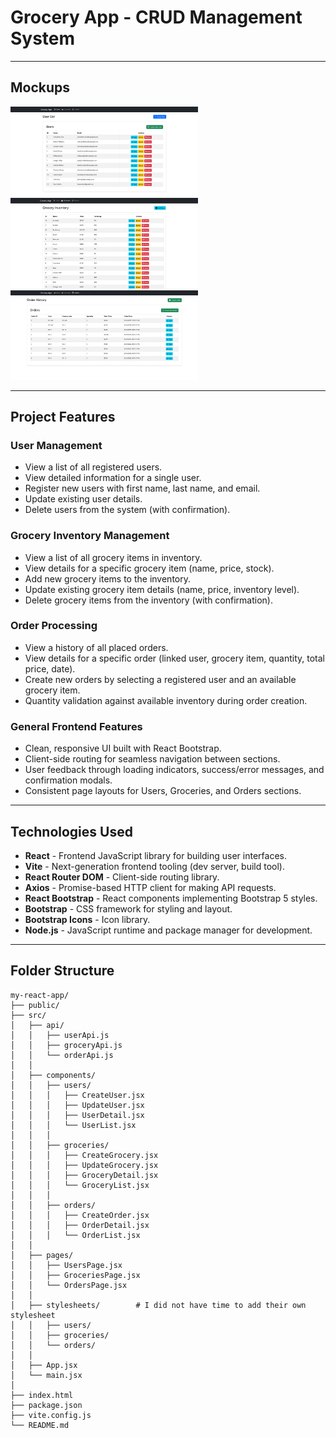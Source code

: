 # Grocery App - CRUD Management System

---

## Mockups

<img src="/public/UsersPage.png" width="300">
<img src="/public/GroceryPage.png" width="300">
<img src="/public/OrdersPage.png" width="300">

---

## Project Features

### User Management
-   View a list of all registered users.
-   View detailed information for a single user.
-   Register new users with first name, last name, and email.
-   Update existing user details.
-   Delete users from the system (with confirmation).

### Grocery Inventory Management
-   View a list of all grocery items in inventory.
-   View details for a specific grocery item (name, price, stock).
-   Add new grocery items to the inventory.
-   Update existing grocery item details (name, price, inventory level).
-   Delete grocery items from the inventory (with confirmation).

### Order Processing
-   View a history of all placed orders.
-   View details for a specific order (linked user, grocery item, quantity, total price, date).
-   Create new orders by selecting a registered user and an available grocery item.
-   Quantity validation against available inventory during order creation.

### General Frontend Features
-   Clean, responsive UI built with React Bootstrap.
-   Client-side routing for seamless navigation between sections.
-   User feedback through loading indicators, success/error messages, and confirmation modals.
-   Consistent page layouts for Users, Groceries, and Orders sections.

---

## Technologies Used

-   **React** - Frontend JavaScript library for building user interfaces.
-   **Vite** - Next-generation frontend tooling (dev server, build tool).
-   **React Router DOM** - Client-side routing library.
-   **Axios** - Promise-based HTTP client for making API requests.
-   **React Bootstrap** - React components implementing Bootstrap 5 styles.
-   **Bootstrap** - CSS framework for styling and layout.
-   **Bootstrap Icons** - Icon library.
-   **Node.js** - JavaScript runtime and package manager for development.

---

## Folder Structure

```plaintext
my-react-app/
├── public/
├── src/
│   ├── api/                
│   │   ├── userApi.js
│   │   ├── groceryApi.js
│   │   └── orderApi.js
│   │
│   ├── components/         
│   │   ├── users/
│   │   │   ├── CreateUser.jsx
│   │   │   ├── UpdateUser.jsx
│   │   │   ├── UserDetail.jsx
│   │   │   └── UserList.jsx
│   │   │
│   │   ├── groceries/
│   │   │   ├── CreateGrocery.jsx
│   │   │   ├── UpdateGrocery.jsx
│   │   │   ├── GroceryDetail.jsx
│   │   │   └── GroceryList.jsx
│   │   │
│   │   ├── orders/
│   │   │   ├── CreateOrder.jsx
│   │   │   ├── OrderDetail.jsx
│   │   │   └── OrderList.jsx
│   │
│   ├── pages/              
│   │   ├── UsersPage.jsx
│   │   ├── GroceriesPage.jsx
│   │   └── OrdersPage.jsx
│   │
│   ├── stylesheets/        # I did not have time to add their own stylesheet
│   │   ├── users/
│   │   ├── groceries/
│   │   └── orders/
│   │
│   ├── App.jsx             
│   └── main.jsx            
│
├── index.html
├── package.json
├── vite.config.js
└── README.md           